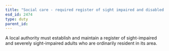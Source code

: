```yaml
---
title: "Social care - required register of sight impaired and disabled adults"
esd_id: 2474
type: duty
parent_id:  
---
```


A local authority must establish and maintain a register of sight-impaired and severely sight-impaired adults who are ordinarily resident in its area.  


